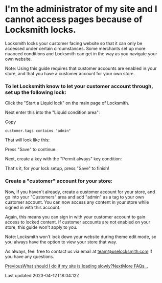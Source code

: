 # I'm the administrator of my site and I cannot access pages because of Locksmith locks.

Locksmith locks your customer facing website so that it can only be accessed under certain circumstances. Some merchants set up more nuanced conditions and Locksmith can get in the way as you navigate your own website.

Note: Using this guide requires that customer accounts are enabled in your store, and that you have a customer account for your own store.

### To let Locksmith know to let your customer account through, set up the following lock:

Click the "Start a Liquid lock" on the main page of Locksmith.

Next enter this into the "Liquid condition area":

Copy

    customer.tags contains "admin"

That will look like this:

Press "Save" to continue.

Next, create a key with the "Permit always" key condition:

That's it, for your lock setup, press "Save" to finish!

### Create a "customer" account for your store:

Now, if you haven't already, create a customer account for your store, and go into your "Customers" area and add "admin" as a tag to your own customer account. You can now access any content in your store while signed in with this account.

Again, this means you can sign in with your customer account to gain access to locked content. If customer accounts are not enabled on your store, this guide won't apply to you.

Note: Locksmith won't lock down your website during theme edit mode, so you always have the option to view your store that way.

As always, feel free to contact us via email at team@uselocksmith.com if you have any questions.

[PreviousWhat should I do if my site is loading slowly?](/faqs/what-should-i-do-if-my-site-is-loading-slowly)[NextMore FAQs...](/faqs/more)

Last updated 2023-04-12T18:04:12Z